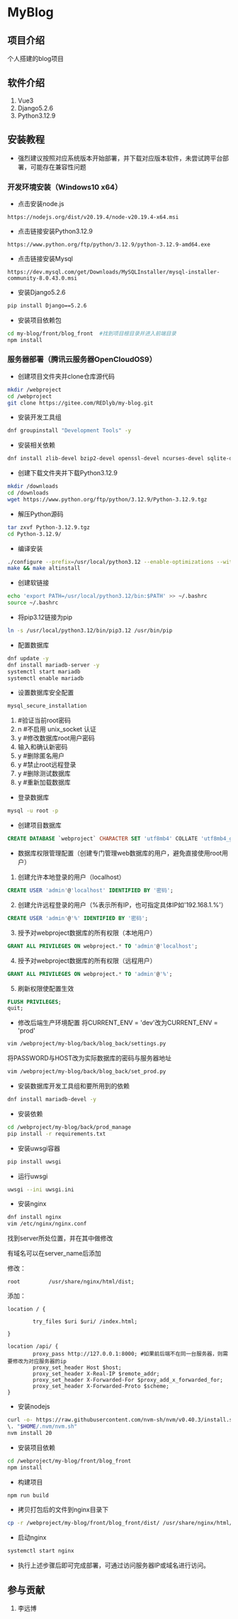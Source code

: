# MyBlog

## 项目介绍
个人搭建的blog项目

## 软件介绍
1. Vue3
2. Django5.2.6
3. Python3.12.9


## 安装教程
* 强烈建议按照对应系统版本开始部署，并下载对应版本软件，未尝试跨平台部署，可能存在兼容性问题
### 开发环境安装（Windows10 x64）
* 点击安装node.js
```url
https://nodejs.org/dist/v20.19.4/node-v20.19.4-x64.msi
```
* 点击链接安装Python3.12.9
```url
https://www.python.org/ftp/python/3.12.9/python-3.12.9-amd64.exe
```
* 点击链接安装Mysql
```url
https://dev.mysql.com/get/Downloads/MySQLInstaller/mysql-installer-community-8.0.43.0.msi
```
* 安装Django5.2.6
```bash
pip install Django==5.2.6
```
* 安装项目依赖包
```bash
cd my-blog/front/blog_front  #找到项目根目录并进入前端目录
npm install
```
### 服务器部署（腾讯云服务器OpenCloudOS9）
* 创建项目文件夹并clone仓库源代码
```bash
mkdir /webproject
cd /webproject
git clone https://gitee.com/REDlyb/my-blog.git
```
* 安装开发工具组
```bash
dnf groupinstall "Development Tools" -y
```
* 安装相关依赖
```bash
dnf install zlib-devel bzip2-devel openssl-devel ncurses-devel sqlite-devel readline-devel tk-devel libffi-devel xz-devel -y
```
* 创建下载文件夹并下载Python3.12.9
```bash
mkdir /downloads
cd /downloads
wget https://www.python.org/ftp/python/3.12.9/Python-3.12.9.tgz
```
* 解压Python源码
```bash
tar zxvf Python-3.12.9.tgz
cd Python-3.12.9/
```
* 编译安装
```bash
./configure --prefix=/usr/local/python3.12 --enable-optimizations --with-ensurepip=install
make && make altinstall
```
* 创建软链接
```bash
echo 'export PATH=/usr/local/python3.12/bin:$PATH' >> ~/.bashrc
source ~/.bashrc
```
* 将pip3.12链接为pip
```bash
ln -s /usr/local/python3.12/bin/pip3.12 /usr/bin/pip
```
* 配置数据库
```bash
dnf update -y
dnf install mariadb-server -y
systemctl start mariadb
systemctl enable mariadb
```
* 设置数据库安全配置
```bash
mysql_secure_installation
```
1. #验证当前root密码
2. n #不启用 unix_socket 认证
3. y #修改数据库root用户密码
4. 输入和确认新密码
5. y #删除匿名用户
6. y #禁止root远程登录
7. y #删除测试数据库
8. y #重新加载数据库

* 登录数据库
```bash
mysql -u root -p
```
* 创建项目数据库
```sql
CREATE DATABASE `webproject` CHARACTER SET 'utf8mb4' COLLATE 'utf8mb4_general_ci';
```
* 数据库权限管理配置（创建专门管理web数据库的用户，避免直接使用root用户）
1. 创建允许本地登录的用户（localhost）
```sql
CREATE USER 'admin'@'localhost' IDENTIFIED BY '密码';
```
2. 创建允许远程登录的用户（%表示所有IP，也可指定具体IP如'192.168.1.%'）
```sql
CREATE USER 'admin'@'%' IDENTIFIED BY '密码';
```
3. 授予对webproject数据库的所有权限（本地用户）
```sql
GRANT ALL PRIVILEGES ON webproject.* TO 'admin'@'localhost';
```
4. 授予对webproject数据库的所有权限（远程用户）
```sql
GRANT ALL PRIVILEGES ON webproject.* TO 'admin'@'%';
```
5. 刷新权限使配置生效
```sql
FLUSH PRIVILEGES;
quit;
```
* 修改后端生产环境配置
将CURRENT_ENV = 'dev'改为CURRENT_ENV = 'prod'
```bash
vim /webproject/my-blog/back/blog_back/settings.py
```
将PASSWORD与HOST改为实际数据库的密码与服务器地址
```bash
vim /webproject/my-blog/back/blog_back/set_prod.py
```
* 安装数据库开发工具组和要所用到的依赖
```bash
dnf install mariadb-devel -y
```
* 安装依赖
```bash
cd /webproject/my-blog/back/prod_manage
pip install -r requirements.txt
```
* 安装uwsgi容器
```bash
pip install uwsgi
```
* 运行uwsgi
```bash
uwsgi --ini uwsgi.ini
```
* 安装nginx
```bash
dnf install nginx
vim /etc/nginx/nginx.conf
```
找到server所处位置，并在其中做修改

有域名可以在server_name后添加

修改：
```nginx
root         /usr/share/nginx/html/dist;
```
添加：
```nginx
location / { 

        try_files $uri $uri/ /index.html;

}

location /api/ {
        proxy_pass http://127.0.0.1:8000; #如果前后端不在同一台服务器，则需要修改为对应服务器的ip
        proxy_set_header Host $host;
        proxy_set_header X-Real-IP $remote_addr;
        proxy_set_header X-Forwarded-For $proxy_add_x_forwarded_for;
        proxy_set_header X-Forwarded-Proto $scheme;
}
```
* 安装nodejs
```bash
curl -o- https://raw.githubusercontent.com/nvm-sh/nvm/v0.40.3/install.sh | bash
\. "$HOME/.nvm/nvm.sh"
nvm install 20
```
* 安装项目依赖
```bash
cd /webproject/my-blog/front/blog_front
npm install
```
* 构建项目
```bash
npm run build
```
* 拷贝打包后的文件到nginx目录下
```bash
cp -r /webproject/my-blog/front/blog_front/dist/ /usr/share/nginx/html/
```
* 启动nginx
```bash
systemctl start nginx
```
* 执行上述步骤后即可完成部署，可通过访问服务器IP或域名进行访问。

## 参与贡献
1. 李远博